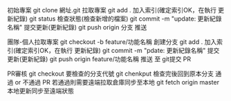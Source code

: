 初始專案
git clone 網址.git						拉取專案
git add . 								加入索引(確定索引OK，在執行 更新紀錄)
git status								檢查狀態(檢查新增的檔案)
git commit -m "update: 更新紀錄名稱"	提交更新(更新紀錄)
git push origin 分支					推送


團隊-個人拉取專案
git checkout -b feature/功能名稱		創建分支
git add .								加入索引(確定索引OK，在執行 更新紀錄)
git commit -m "pdate: 更新紀錄名稱"		提交更新(更新紀錄)
git push origin feature/功能名稱		推送
至 git提交 PR


PR審核
git checkout 要檢查的分支代號
git chenkput 檢查完後回到原本分支
通過 or 不通過 PR
若通過則需要遠端拉取倉庫同步至本地
git fetch origin master					本地更新同步至遠端狀態